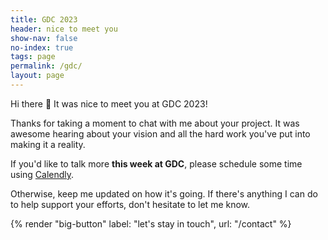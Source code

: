 ```yaml
---
title: GDC 2023
header: nice to meet you
show-nav: false
no-index: true
tags: page
permalink: /gdc/
layout: page
---
```


Hi there 👋 It was nice to meet you at GDC 2023!

Thanks for taking a moment to chat with me about your project. It was awesome hearing about your vision and all the hard work you've put into making it a reality. 

If you'd like to talk more __this week at GDC__, please schedule some time using [Calendly](https://calendly.com/gamesrightmeow/gdc?back=0&month=2023-03).

<!-- adapted from: https://benjamin-g.medium.com/a-better-calendly-embed-d8aabaa421e7 -->
<!-- <div class="flex justify-center">
  <iframe src="https://calendly.com/gamesrightmeow/gdc?hide_event_type_details=1&background_color=101419&text_color=d1d5db&primary_color=f87171" height="600" width="350" scrolling="no" frameborder="0"></iframe>
</div> -->

Otherwise, keep me updated on how it's going. If there's anything I can do to help support your efforts, don't hesitate to let me know.

{% render "big-button" label: "let's stay in touch", url: "/contact" %}
